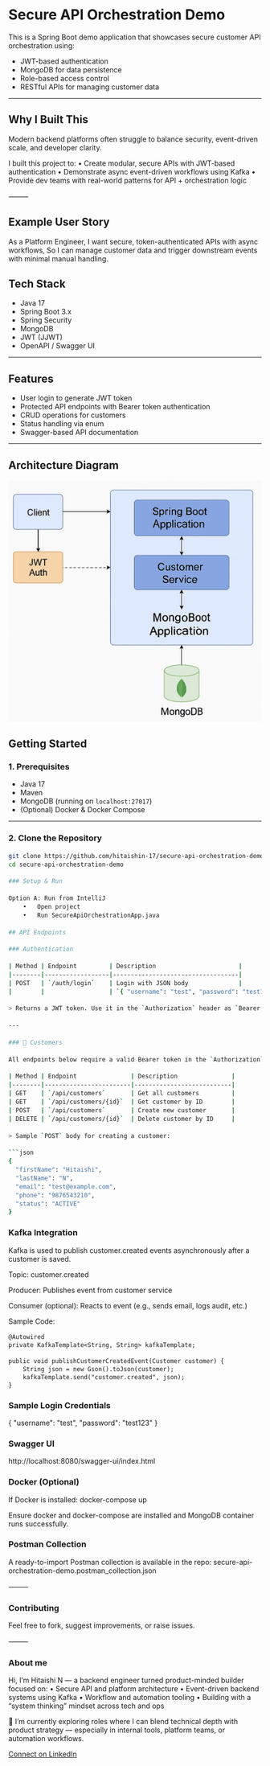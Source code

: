 # Secure API Orchestration Demo

This is a Spring Boot demo application that showcases secure customer API orchestration using:
- JWT-based authentication
- MongoDB for data persistence
- Role-based access control
- RESTful APIs for managing customer data

---
## Why I Built This

Modern backend platforms often struggle to balance security, event-driven scale, and developer clarity.

I built this project to:
	•	Create modular, secure APIs with JWT-based authentication
	•	Demonstrate async event-driven workflows using Kafka
	•	Provide dev teams with real-world patterns for API + orchestration logic

⸻

## Example User Story

As a Platform Engineer,
I want secure, token-authenticated APIs with async workflows,
So I can manage customer data and trigger downstream events with minimal manual handling.


## Tech Stack

- Java 17
- Spring Boot 3.x
- Spring Security
- MongoDB
- JWT (JJWT)
- OpenAPI / Swagger UI

---

## Features

- User login to generate JWT token
- Protected API endpoints with Bearer token authentication
- CRUD operations for customers
- Status handling via enum
- Swagger-based API documentation

---
## Architecture Diagram
![Architecture Diagram](docs/architecture_diagram.jpeg)

## Getting Started

### 1. Prerequisites

- Java 17
- Maven
- MongoDB (running on `localhost:27017`)
- (Optional) Docker & Docker Compose

---

### 2. Clone the Repository

```bash
git clone https://github.com/hitaishin-17/secure-api-orchestration-demo.git
cd secure-api-orchestration-demo

### Setup & Run

Option A: Run from IntelliJ
	•	Open project
	•	Run SecureApiOrchestrationApp.java

## API Endpoints

### Authentication

| Method | Endpoint         | Description                       |
|--------|------------------|-----------------------------------|
| POST   | `/auth/login`    | Login with JSON body              |
|        |                  | `{ "username": "test", "password": "test123" }` |

> Returns a JWT token. Use it in the `Authorization` header as `Bearer <token>`.

---

### 👤 Customers

All endpoints below require a valid Bearer token in the `Authorization` header.

| Method | Endpoint               | Description               |
|--------|------------------------|---------------------------|
| GET    | `/api/customers`       | Get all customers         |
| GET    | `/api/customers/{id}`  | Get customer by ID        |
| POST   | `/api/customers`       | Create new customer       |
| DELETE | `/api/customers/{id}`  | Delete customer by ID     |

> Sample `POST` body for creating a customer:

```json
{
  "firstName": "Hitaishi",
  "lastName": "N",
  "email": "test@example.com",
  "phone": "9876543210",
  "status": "ACTIVE"
}
```

### Kafka Integration

Kafka is used to publish customer.created events asynchronously after a customer is saved.

Topic: customer.created

Producer: Publishes event from customer service

Consumer (optional): Reacts to event (e.g., sends email, logs audit, etc.)

Sample Code:

```
@Autowired
private KafkaTemplate<String, String> kafkaTemplate;

public void publishCustomerCreatedEvent(Customer customer) {
    String json = new Gson().toJson(customer);
    kafkaTemplate.send("customer.created", json);
}
```
### Sample Login Credentials
{
  "username": "test",
  "password": "test123"
}

### Swagger UI
http://localhost:8080/swagger-ui/index.html

### Docker (Optional)

If Docker is installed:
docker-compose up

Ensure docker and docker-compose are installed and MongoDB container runs successfully.

### Postman Collection

A ready-to-import Postman collection is available in the repo:
secure-api-orchestration-demo.postman_collection.json

⸻

### Contributing

Feel free to fork, suggest improvements, or raise issues.

⸻
### About me
Hi, I’m Hitaishi N — a backend engineer turned product-minded builder focused on:
	•	Secure API and platform architecture
	•	Event-driven backend systems using Kafka
	•	Workflow and automation tooling
	•	Building with a “system thinking” mindset across tech and ops

📌 I’m currently exploring roles where I can blend technical depth with product strategy — especially in internal tools, platform teams, or automation workflows.

[Connect on LinkedIn](www.linkedin.com/in/hitaishi-n-grovista)


